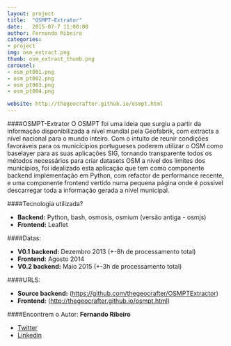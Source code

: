 ```yaml
---
layout: project
title:  "OSMPT-Extrator"
date:   2015-07-7 11:00:00
author: Fernando Ribeiro
categories:
- project
img: osm_extract.png
thumb: osm_extract_thumb.png
carousel:
- osm_pt001.png
- osm_pt002.png
- osm_pt003.png
- osm_pt004.png

website: http://thegeocrafter.github.io/osmpt.html
---
```

####OSMPT-Extrator
O OSMPT foi uma ideia que surgiu a partir da informação disponibilizada a nível mundial pela Geofabrik, com extracts a nível nacional para o mundo inteiro. Com o intuito de reunir condições favoráveis para os municícipios portugueses poderem utilizar o OSM como baselayer para as suas aplicações SIG, tornando transparente todos os métodos necessários para criar datasets OSM a nível dos limites dos municípios, foi idealizado esta aplicação que tem como componente backend implementação em Python, com refactor de performance recente, e uma componente frontend vertido numa pequena página onde é possivel descarregar toda a informação gerada a nível municipal.

####Tecnologia utilizada?
- **Backend:** Python, bash, osmosis, osmium (versão antiga - osmjs)
- **Frontend:** Leaflet

####Datas:
- **V0.1 backend:** Dezembro 2013 (+-8h de processamento total)
- **Frontend:** Agosto 2014
- **V0.2 backend:** Maio 2015 (+-3h de processamento total)

####URLS:
- **Source backend:** (https://github.com/thegeocrafter/OSMPTExtractor)
- **Frontend:** (http://thegeocrafter.github.io/osmpt.html)

####Encontrem o Autor:
**Fernando Ribeiro**

- [Twitter](https://twitter.com/geocrafterthe)
- [Linkedin](https://www.linkedin.com/in/fernandinand)


